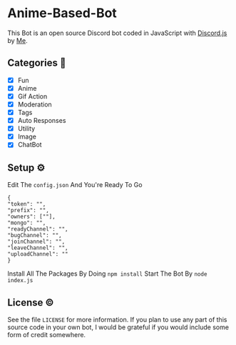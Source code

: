 # Anime-Based-Bot
[](https://forthebadge.com/images/featured/featured-built-with-love.svg)

This Bot is an open source Discord bot coded in JavaScript with [Discord.js](https://discord.js.org) by [Me](https://github.com/Drago-dev24).  

## Categories 📑
- [x] Fun
- [x] Anime
- [x] Gif Action
- [x] Moderation
- [x] Tags
- [x] Auto Responses
- [x] Utility
- [X] Image
- [X] ChatBot

## Setup ⚙️
Edit The `config.json` And You're Ready To Go
```
{ 
"token": "",
"prefix": "",
"owners": [""],
"mongo": "",
"readyChannel": "",
"bugChannel": "",
"joinChannel": "",
"leaveChannel": "",
"uploadChannel": ""
}
```
Install All The Packages By Doing `npm install`
Start The Bot By `node index.js`

## License ©️
See the file `LICENSE` for more information. If you plan to use any part of this source code in your own bot, I would be grateful if you would include some form of credit somewhere.
